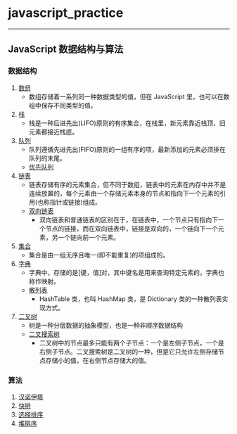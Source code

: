 # javascript_practice

___
## JavaScript 数据结构与算法
### 数据结构
1. [数组](#数组)
    * 数组存储着一系列同一种数据类型的值，但在 JavaScript 里，也可以在数组中保存不同类型的值。
2. [栈](./stack.js)
    * 栈是一种后进先出(LIFO)原则的有序集合，在栈里，新元素靠近栈顶，旧元素都接近栈底。
3. [队列](./queue.js)
    * 队列遵循先进先出(FIFO)原则的一组有序的项，最新添加的元素必须排在队列的末尾。
    * [优先队列](./priorityQueue.js)
4. [链表](./linkedList.js)
    * 链表存储有序的元素集合，但不同于数组，链表中的元素在内存中并不是连续放置的，每个元素由一个存储元素本身的节点和指向下一个元素的引用(也称指针或链接)组成。
    * [双向链表](./doubleLinkedList.js)
        * 双向链表和普通链表的区别在于，在链表中，一个节点只有指向下一个节点的链接，而在双向链表中，链接是双向的，一个链向下一个元素，另一个链向前一个元素。
5. [集合](./set.js)
    * 集合是由一组无序且唯一(即不能重复)的项组成的。
6. [字典](./dictionary.js)
    * 字典中，存储的是[键，值]对，其中键名是用来查询特定元素的，字典也称作映射。
    * [散列表](./hashTable.js)
        * HashTable 类，也叫 HashMap 类，是 Dictionary 类的一种散列表实现方式。
7. [二叉树](./binarySearchTree.js)
    * 树是一种分层数据的抽象模型，也是一种非顺序数据结构
    * [二叉搜索树](#二叉搜索树)
        * 二叉树中的节点最多只能有两个子节点：一个是左侧子节点，一个是右侧子节点。二叉搜索树是二叉树的一种，但是它只允许左侧存储节点存储小的值，在右侧节点存储大的值。
### 算法
1. [汉诺伊塔](./algorithm/hanoi.js)
2. [快排](./algorithm/quickSort.js)
3. [选择排序](./algorithm/sellectionSort.js)
4. [堆排序](./algorithm/Heapsort.js)